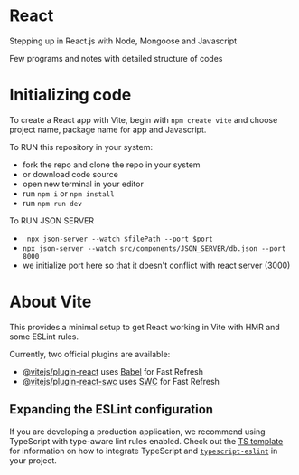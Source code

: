 # React

Stepping up in React.js with Node, Mongoose and Javascript

Few programs and notes with detailed structure of codes

# Initializing code

To create a React app with Vite, begin with ```npm create vite``` and choose project name, package name for app and Javascript.

To RUN this repository in your system:
- fork the repo and clone the repo in your system
- or download code source
- open new terminal in your editor
- run ` npm i ` or `npm install`
- run `npm run dev`

To RUN JSON SERVER
- ` npx json-server --watch $filePath --port $port` 
- `npx json-server --watch src/components/JSON_SERVER/db.json --port 8000`
- we initialize port here so that it doesn't conflict with react server (3000)

# About Vite

This provides a minimal setup to get React working in Vite with HMR and some ESLint rules.

Currently, two official plugins are available:

- [@vitejs/plugin-react](https://github.com/vitejs/vite-plugin-react/blob/main/packages/plugin-react) uses [Babel](https://babeljs.io/) for Fast Refresh
- [@vitejs/plugin-react-swc](https://github.com/vitejs/vite-plugin-react/blob/main/packages/plugin-react-swc) uses [SWC](https://swc.rs/) for Fast Refresh

## Expanding the ESLint configuration

If you are developing a production application, we recommend using TypeScript with type-aware lint rules enabled. Check out the [TS template](https://github.com/vitejs/vite/tree/main/packages/create-vite/template-react-ts) for information on how to integrate TypeScript and [`typescript-eslint`](https://typescript-eslint.io) in your project.

